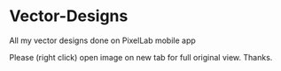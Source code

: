 # Vector-Designs
All my vector designs done on PixelLab mobile app

Please (right click) open image on new tab for full original view. Thanks.
